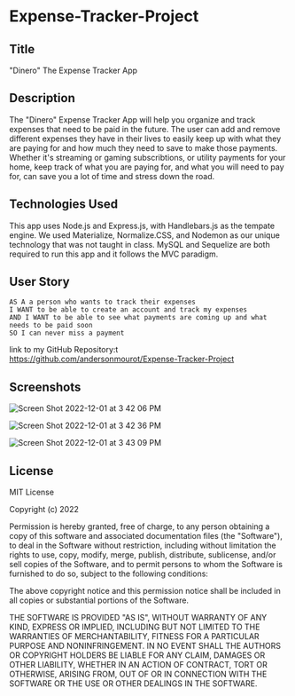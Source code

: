 # Expense-Tracker-Project

## Title
"Dinero" The Expense Tracker App

## Description
The "Dinero" Expense Tracker App will help you organize and track expenses that need to be paid in the future. The user can add and remove different expenses they have in their lives to easily keep up with what they are paying for and how much they need to save to make those payments. Whether it's streaming or gaming subscribtions, or utility payments for your home, keep track of what you are paying for, and what you will need to pay for, can save you a lot of time and stress down the road.

## Technologies Used
This app uses Node.js and Express.js, with Handlebars.js as the tempate engine. We used Materialize, Normalize.CSS, and Nodemon as our unique technology that was not taught in class. MySQL and Sequelize are both required to run this app and it follows the MVC paradigm.


## User Story

```
AS A a person who wants to track their expenses
I WANT to be able to create an account and track my expenses
AND I WANT to be able to see what payments are coming up and what needs to be paid soon
SO I can never miss a payment
```

link to my GitHub Repository:t
https://github.com/andersonmourot/Expense-Tracker-Project


## Screenshots

![Screen Shot 2022-12-01 at 3 42 06 PM](https://user-images.githubusercontent.com/109611768/205165816-ed0d8105-4f66-453a-91f2-569042c96631.png)

![Screen Shot 2022-12-01 at 3 42 36 PM](https://user-images.githubusercontent.com/109611768/205165833-02ae1ef6-1118-4527-83da-eac2d5ad1cf0.png)

![Screen Shot 2022-12-01 at 3 43 09 PM](https://user-images.githubusercontent.com/109611768/205165846-60b5d2cb-cf5c-4119-ac19-89cb1270448f.png)


## License

MIT License

Copyright (c) 2022 

Permission is hereby granted, free of charge, to any person obtaining a copy
of this software and associated documentation files (the "Software"), to deal
in the Software without restriction, including without limitation the rights
to use, copy, modify, merge, publish, distribute, sublicense, and/or sell
copies of the Software, and to permit persons to whom the Software is
furnished to do so, subject to the following conditions:

The above copyright notice and this permission notice shall be included in all
copies or substantial portions of the Software.

THE SOFTWARE IS PROVIDED "AS IS", WITHOUT WARRANTY OF ANY KIND, EXPRESS OR
IMPLIED, INCLUDING BUT NOT LIMITED TO THE WARRANTIES OF MERCHANTABILITY,
FITNESS FOR A PARTICULAR PURPOSE AND NONINFRINGEMENT. IN NO EVENT SHALL THE
AUTHORS OR COPYRIGHT HOLDERS BE LIABLE FOR ANY CLAIM, DAMAGES OR OTHER
LIABILITY, WHETHER IN AN ACTION OF CONTRACT, TORT OR OTHERWISE, ARISING FROM,
OUT OF OR IN CONNECTION WITH THE SOFTWARE OR THE USE OR OTHER DEALINGS IN THE
SOFTWARE.








